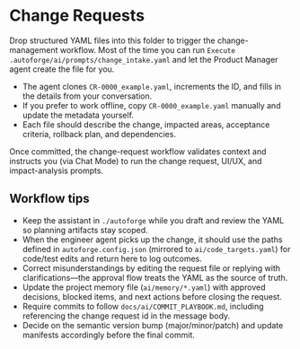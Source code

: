 # Change Requests

Drop structured YAML files into this folder to trigger the change-management workflow.
Most of the time you can run `Execute .autoforge/ai/prompts/change_intake.yaml` and let the Product Manager agent create the file for you.

- The agent clones `CR-0000_example.yaml`, increments the ID, and fills in the details from your conversation.
- If you prefer to work offline, copy `CR-0000_example.yaml` manually and update the metadata yourself.
- Each file should describe the change, impacted areas, acceptance criteria, rollback plan, and dependencies.

Once committed, the change-request workflow validates context and instructs you (via Chat Mode) to run the change request, UI/UX, and impact-analysis prompts.

## Workflow tips

- Keep the assistant in `./autoforge` while you draft and review the YAML so planning artifacts stay scoped.
- When the engineer agent picks up the change, it should use the paths defined in `autoforge.config.json` (mirrored to `ai/code_targets.yaml`) for code/test edits and return here to log outcomes.
- Correct misunderstandings by editing the request file or replying with clarifications—the approval flow treats the YAML as the source of truth.
- Update the project memory file (`ai/memory/*.yaml`) with approved decisions, blocked items, and next actions before closing the request.
- Require commits to follow `docs/ai/COMMIT_PLAYBOOK.md`, including referencing the change request id in the message body.
- Decide on the semantic version bump (major/minor/patch) and update manifests accordingly before the final commit.

